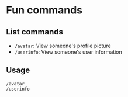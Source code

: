 # Fun commands

## List commands

- `/avatar`: View someone's profile picture
- `/userinfo`: View someone's user information

## Usage

```plaintext
/avatar
/userinfo
```
